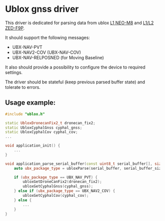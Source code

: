 # Ublox gnss driver

This driver is dedicated for parsing data from ublox [L1 NEO-M8](https://www.u-blox.com/en/product/max-8-series) and [L1/L2 ZED-F9P](https://www.u-blox.com/en/product/zed-f9p-module).

It should support the following messages:
- UBX-NAV-PVT
- UBX-NAV2-COV (UBX-NAV-COV)
- UBX-NAV-RELPOSNED (for Moving Baseline)

It also should provide a possibility to configure the device to required settings.

The driver should be stateful (keep previous parsed buffer state) and tolerate to errors.

## Usage example:

```c++
#include "ublox.h"

static UbloxDronecanFix2_t dronecan_fix2;
static UbloxCyphalGnss cyphal_gnss;
static UbloxCyphalCov cyphal_cov;
...

void application_init() {
    ...
}

void application_parse_serial_buffer(const uint8_t serial_buffer[], size_t serial_buffer_size) {
    auto ubx_package_type = ubloxParse(serial_buffer, serial_buffer_size);

    if (ubx_package_type == UBX_NAV_PVT) {
        ubloxGetDroneCanFix2(dronecan_fix2);
        ubloxGetCyphalGnss(cyphal_gnss);
    } else if (ubx_package_type == UBX_NAV2_COV) {
        ubloxGetCyphalCov(cyphal_cov);
    } else {
        ...
    }
}

```
